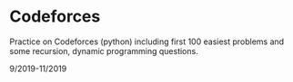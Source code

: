 # Codeforces
Practice on Codeforces (python) including first 100 easiest problems and some recursion, dynamic programming questions.

9/2019-11/2019
